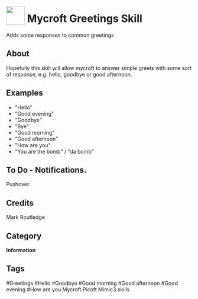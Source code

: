 # <img src="https://raw.githack.com/FortAwesome/Font-Awesome/master/svgs/solid/grin.svg" card_color="#FD9E66" width="50" height="50" style="vertical-align:bottom"/> Mycroft Greetings Skill
Adds some responses to common greetings

## About
Hopefully this skill will allow mycroft to answer simple greets with some sort of response, e.g. hello, goodbye or good afternoon.

## Examples
* "Hello"
* "Good evening"
* "Goodbye"
* "Bye"
* "Good morning"
* "Good afternoon"
* "How are you"
* "You are the bomb" /  "da bomb"


## To Do - Notifications.
Pushover.

## Credits
Mark Routledge

## Category
**Information**

## Tags
#Greetings
#Hello
#Goodbye
#Good morning
#Good afternoon
#Good evening
#How are you
Mycroft
Picoft
Mimic3
skills

